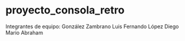 # proyecto_consola_retro
Integrantes de equipo: 
    González Zambrano Luis Fernando 
    López Diego Mario Abraham
